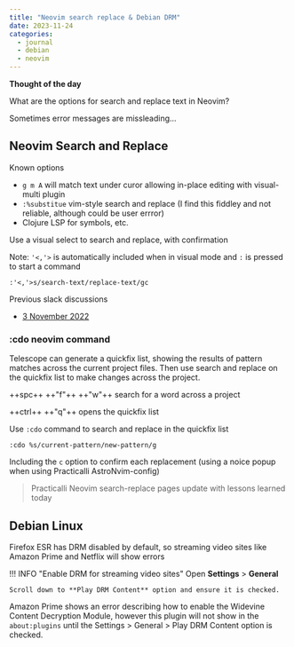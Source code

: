 ```yaml
---
title: "Neovim search replace & Debian DRM"
date: 2023-11-24
categories:
  - journal
  - debian
  - neovim
---
```


**Thought of the day**

What are the options for search and replace text in Neovim?

Sometimes error messages are missleading...

<!-- more -->


## Neovim Search and Replace

Known options

- `g m A` will match text under curor allowing in-place editing with visual-multi plugin 
- `:%substitue` vim-style search and replace (I find this fiddley and not reliable, although could be user errror)
- Clojure LSP for symbols, etc.


Use a visual select to search and replace, with confirmation

Note: `'<,'>` is automatically included when in visual mode and `:` is pressed to start a command 

```vim
:'<,'>s/search-text/replace-text/gc
```

Previous slack discussions
- [3 November 2022](https://clojurians.slack.com/archives/C0DF8R51A/p1667466346891749)


### :cdo neovim command

Telescope can generate a quickfix list, showing the results of pattern matches across the current project files.  Then use search and replace on the quickfix list to make changes across the project.

++spc++ ++"f"++ ++"w"++ search for a word across a project

++ctrl++ ++"q"++ opens the quickfix list

Use `:cdo` command to search and replace in the quickfix list

```vim
:cdo %s/current-pattern/new-pattern/g
```

Including the `c` option to confirm each replacement (using a noice popup when using Practicalli AstroNvim-config)

> Practicalli Neovim search-replace pages update with lessons learned today

## Debian Linux

Firefox ESR has DRM disabled by default, so streaming video sites like Amazon Prime and Netflix will show errors

!!! INFO "Enable DRM for streaming video sites"
    Open **Settings** > **General** 

    Scroll down to **Play DRM Content** option and ensure it is checked.


Amazon Prime shows an error describing how to enable the Widevine Content Decryption Module, however this plugin will not show in the `about:plugins` until the Settings > General > Play DRM Content option is checked.


